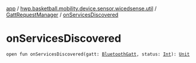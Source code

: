[app](../../index.md) / [hwp.basketball.mobility.device.sensor.wicedsense.util](../index.md) / [GattRequestManager](index.md) / [onServicesDiscovered](.)

# onServicesDiscovered

`open fun onServicesDiscovered(gatt: `[`BluetoothGatt`](https://developer.android.com/reference/android/bluetooth/BluetoothGatt.html)`, status: `[`Int`](https://kotlinlang.org/api/latest/jvm/stdlib/kotlin/-int/index.html)`): `[`Unit`](https://kotlinlang.org/api/latest/jvm/stdlib/kotlin/-unit/index.html)